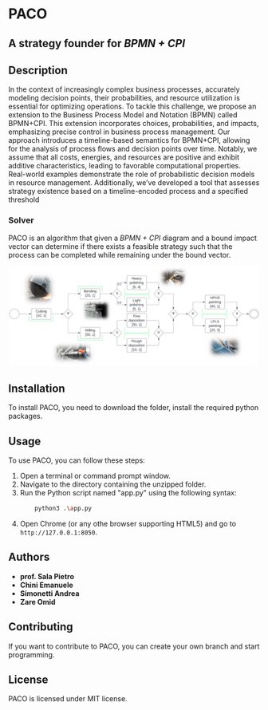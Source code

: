 # PACO 
## A strategy founder for *BPMN + CPI* 

## Description

In the context of increasingly complex business processes, accurately modeling decision points, their probabilities, and resource utilization is essential for optimizing operations. To tackle this challenge, we propose an extension to the Business Process Model and Notation (BPMN) called BPMN+CPI. This extension incorporates choices, probabilities, and impacts, emphasizing precise control in business process management. Our approach introduces a timeline-based semantics for BPMN+CPI, allowing for the analysis of process flows and decision points over time. Notably, we assume that all costs, energies, and resources are positive and exhibit additive characteristics, leading to favorable computational properties. Real-world examples demonstrate the role of probabilistic decision models in resource management. Additionally, we’ve developed a tool that assesses strategy existence based on a timeline-encoded process and a specified threshold

### Solver
PACO is an algorithm that given a *BPMN + CPI*  diagram and a bound impact vector can determine if there exists a feasible strategy such that the process can be completed while remaining under the bound vector.

![alt text](image.png)

## Installation

To install PACO, you need to download the folder, install the required python packages.

## Usage

To use PACO, you can  follow these steps:
1. Open a terminal or command prompt window.
2. Navigate to the directory containing the unzipped folder.
3. Run the Python script named "app.py" using the following syntax: 
    ```bash
        python3 .\app.py
    ```
4. Open Chrome (or any othe  browser supporting HTML5) and go to `http://127.0.0.1:8050`.

## Authors

* **prof. Sala Pietro**
* **Chini Emanuele**
* **Simonetti Andrea**
* **Zare Omid**

## Contributing

If you want to contribute to PACO, you can create your own branch and start programming.

## License

PACO is licensed under MIT license.